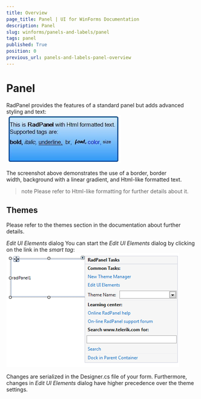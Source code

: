 ```yaml
---
title: Overview
page_title: Panel | UI for WinForms Documentation
description: Panel
slug: winforms/panels-and-labels/panel
tags: panel
published: True
position: 0
previous_url: panels-and-labels-panel-overview
---
```


# Panel



RadPanel provides the features of a standard panel but adds advanced styling and text:<br>![panels-and-labels-panel-overview 001](images/panels-and-labels-panel-overview001.png)

The screenshot above demonstrates the use of a border, border width, background with a linear gradient, and Html-like formatted text. 

>note Please refer to Html-like formatting for further details about it.
>

## Themes

Please refer to the themes section in the documentation about further details.

*Edit UI Elements* dialog You can start the *Edit UI Elements* dialog by clicking on the link in the *smart tag*:<br>![panels-and-labels-panel-overview 002](images/panels-and-labels-panel-overview002.png)

Changes are serialized in the Designer.cs file of your form. Furthermore, changes in *Edit UI Elements* dialog have higher precedence over the theme settings.
